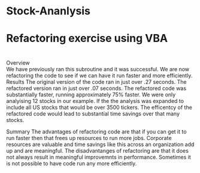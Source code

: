 # Stock-Ananlysis
# Refactoring exercise using VBA  
#
Overview  
   We have previously ran this subroutine and it was successful. We are now refactoring the code to see if we can have it run faster and more efficiently.
 Results
   The original version of the code ran in just over .27 seconds. The refactored version ran in just over .07 seconds. The refactored code was substantially
   faster, running approximately 75% faster. We were only analyising 12 stocks in our example. If the the analysis was expanded to include all US stocks that
   would be over 3500 tickers. The efficentcy of the refactored code would lead to substantial time savings over that many stocks.
   
Summary
   The advantages of refactoring code are that if you can get it to run faster then that frees up resources to run more jobs. Corporate resources are valuable
   and time savings like this across an organization add up and are meaningful.
   The disadvantanges of refactoring are that it does not always result in meaningful improvemnts in performance. Sometimes it is not possible to have code run
   any more efficiently.
